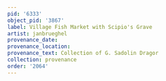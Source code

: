 ```yaml
---
pid: '6333'
object_pid: '3867'
label: Village Fish Market with Scipio's Grave
artist: janbrueghel
provenance_date:
provenance_location:
provenance_text: Collection of G. Sadolin Dragor
collection: provenance
order: '2064'
---
```

